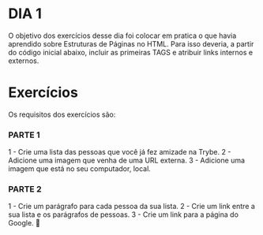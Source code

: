 # DIA 1

O objetivo dos exercícios desse dia foi colocar em pratica o que havia aprendido sobre Estruturas de Páginas no HTML. Para isso deveria, a partir do código inicial abaixo, incluir as primeiras TAGS e atribuir links internos e externos.

<!DOCTYPE html>
<html lang="pt-br">
  <head>
    <meta charset="UTF-8">
    <title>HTML</title>
  </head>
  <body>
    <h1>Exercícios</h1>
  </body>
</html>


Os requisitos dos exercícios são:

### PARTE 1 


1 - Crie uma lista das pessoas que você já fez amizade na Trybe.
2 - Adicione uma imagem que venha de uma URL externa.
3 - Adicione uma imagem que está no seu computador, local.


### PARTE 2

1 - Crie um parágrafo para cada pessoa da sua lista.
2 - Crie um link entre a sua lista e os parágrafos de pessoas.
3 - Crie um link para a página do Google.

